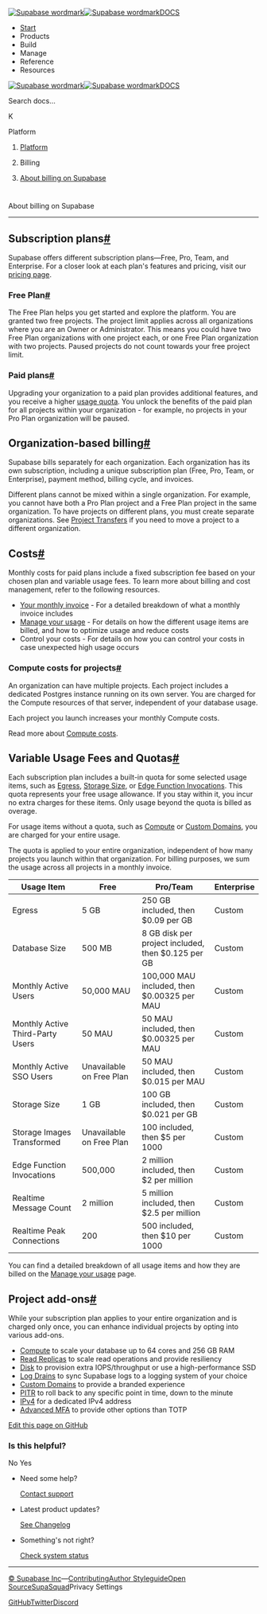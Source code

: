 [![Supabase wordmark](https://supabase.com/docs/_next/image?url=%2Fdocs%2Fsupabase-dark.svg&w=256&q=75&dpl=dpl_5BYG5BkQhU19GEfZfhcgAbeGcRQo)![Supabase wordmark](https://supabase.com/docs/_next/image?url=%2Fdocs%2Fsupabase-light.svg&w=256&q=75&dpl=dpl_5BYG5BkQhU19GEfZfhcgAbeGcRQo)DOCS](https://supabase.com/docs)

-   [Start](https://supabase.com/docs/guides/getting-started)
-   Products
-   Build
-   Manage
-   Reference
-   Resources

[![Supabase wordmark](https://supabase.com/docs/_next/image?url=%2Fdocs%2Fsupabase-dark.svg&w=256&q=75&dpl=dpl_5BYG5BkQhU19GEfZfhcgAbeGcRQo)![Supabase wordmark](https://supabase.com/docs/_next/image?url=%2Fdocs%2Fsupabase-light.svg&w=256&q=75&dpl=dpl_5BYG5BkQhU19GEfZfhcgAbeGcRQo)DOCS](https://supabase.com/docs)

Search docs...

K

Platform

1.  [Platform](https://supabase.com/docs/guides/platform)

3.  Billing

5.  [About billing on Supabase](https://supabase.com/docs/guides/platform/billing-on-supabase)

# 

About billing on Supabase

* * *

## Subscription plans[#](#subscription-plans)

Supabase offers different subscription plans—Free, Pro, Team, and Enterprise. For a closer look at each plan's features and pricing, visit our [pricing page](https://supabase.com/pricing).

### Free Plan[#](#free-plan)

The Free Plan helps you get started and explore the platform. You are granted two free projects. The project limit applies across all organizations where you are an Owner or Administrator. This means you could have two Free Plan organizations with one project each, or one Free Plan organization with two projects. Paused projects do not count towards your free project limit.

### Paid plans[#](#paid-plans)

Upgrading your organization to a paid plan provides additional features, and you receive a higher [usage quota](https://supabase.com/docs/guides/platform/billing-on-supabase#variable-usage-fees-and-quotas). You unlock the benefits of the paid plan for all projects within your organization - for example, no projects in your Pro Plan organization will be paused.

## Organization-based billing[#](#organization-based-billing)

Supabase bills separately for each organization. Each organization has its own subscription, including a unique subscription plan (Free, Pro, Team, or Enterprise), payment method, billing cycle, and invoices.

Different plans cannot be mixed within a single organization. For example, you cannot have both a Pro Plan project and a Free Plan project in the same organization. To have projects on different plans, you must create separate organizations. See [Project Transfers](https://supabase.com/docs/guides/platform/project-transfer) if you need to move a project to a different organization.

## Costs[#](#costs)

Monthly costs for paid plans include a fixed subscription fee based on your chosen plan and variable usage fees. To learn more about billing and cost management, refer to the following resources.

-   [Your monthly invoice](https://supabase.com/docs/guides/platform/your-monthly-invoice) - For a detailed breakdown of what a monthly invoice includes
-   [Manage your usage](https://supabase.com/docs/guides/platform/manage-your-usage) - For details on how the different usage items are billed, and how to optimize usage and reduce costs
-   Control your costs - For details on how you can control your costs in case unexpected high usage occurs

### Compute costs for projects[#](#compute-costs-for-projects)

An organization can have multiple projects. Each project includes a dedicated Postgres instance running on its own server. You are charged for the Compute resources of that server, independent of your database usage.

Each project you launch increases your monthly Compute costs.

Read more about [Compute costs](https://supabase.com/docs/guides/platform/manage-your-usage/compute).

## Variable Usage Fees and Quotas[#](#variable-usage-fees-and-quotas)

Each subscription plan includes a built-in quota for some selected usage items, such as [Egress](https://supabase.com/docs/guides/platform/manage-your-usage/egress), [Storage Size](https://supabase.com/docs/guides/platform/manage-your-usage/storage-size), or [Edge Function Invocations](https://supabase.com/docs/guides/platform/manage-your-usage/edge-function-invocations). This quota represents your free usage allowance. If you stay within it, you incur no extra charges for these items. Only usage beyond the quota is billed as overage.

For usage items without a quota, such as [Compute](https://supabase.com/docs/guides/platform/manage-your-usage/compute) or [Custom Domains](https://supabase.com/docs/guides/platform/manage-your-usage/custom-domains), you are charged for your entire usage.

The quota is applied to your entire organization, independent of how many projects you launch within that organization. For billing purposes, we sum the usage across all projects in a monthly invoice.

| Usage Item | Free | Pro/Team | Enterprise |
| --- | --- | --- | --- |
| Egress | 5 GB | 250 GB included, then $0.09 per GB | Custom |
| Database Size | 500 MB | 8 GB disk per project included, then $0.125 per GB | Custom |
| Monthly Active Users | 50,000 MAU | 100,000 MAU included, then $0.00325 per MAU | Custom |
| Monthly Active Third-Party Users | 50 MAU | 50 MAU included, then $0.00325 per MAU | Custom |
| Monthly Active SSO Users | Unavailable on Free Plan | 50 MAU included, then $0.015 per MAU | Custom |
| Storage Size | 1 GB | 100 GB included, then $0.021 per GB | Custom |
| Storage Images Transformed | Unavailable on Free Plan | 100 included, then $5 per 1000 | Custom |
| Edge Function Invocations | 500,000 | 2 million included, then $2 per million | Custom |
| Realtime Message Count | 2 million | 5 million included, then $2.5 per million | Custom |
| Realtime Peak Connections | 200 | 500 included, then $10 per 1000 | Custom |

You can find a detailed breakdown of all usage items and how they are billed on the [Manage your usage](https://supabase.com/docs/guides/platform/manage-your-usage) page.

## Project add-ons[#](#project-add-ons)

While your subscription plan applies to your entire organization and is charged only once, you can enhance individual projects by opting into various add-ons.

-   [Compute](https://supabase.com/docs/guides/platform/compute-and-disk#compute) to scale your database up to 64 cores and 256 GB RAM
-   [Read Replicas](https://supabase.com/docs/guides/platform/read-replicas) to scale read operations and provide resiliency
-   [Disk](https://supabase.com/docs/guides/platform/compute-and-disk#disk) to provision extra IOPS/throughput or use a high-performance SSD
-   [Log Drains](https://supabase.com/docs/guides/telemetry/log-drains) to sync Supabase logs to a logging system of your choice
-   [Custom Domains](https://supabase.com/docs/guides/platform/custom-domains) to provide a branded experience
-   [PITR](https://supabase.com/docs/guides/platform/backups#point-in-time-recovery) to roll back to any specific point in time, down to the minute
-   [IPv4](https://supabase.com/docs/guides/platform/ipv4-address) for a dedicated IPv4 address
-   [Advanced MFA](https://supabase.com/docs/guides/auth/auth-mfa/phone) to provide other options than TOTP

[Edit this page on GitHub](https://github.com/supabase/supabase/blob/master/apps/docs/content/guides/platform/billing-on-supabase.mdx)

### Is this helpful?

No Yes

-   Need some help?
    
    [Contact support](https://supabase.com/support)
-   Latest product updates?
    
    [See Changelog](https://supabase.com/changelog)
-   Something's not right?
    
    [Check system status](https://status.supabase.com/)

* * *

[© Supabase Inc](https://supabase.com/)—[Contributing](https://github.com/supabase/supabase/blob/master/apps/docs/DEVELOPERS.md)[Author Styleguide](https://github.com/supabase/supabase/blob/master/apps/docs/CONTRIBUTING.md)[Open Source](https://supabase.com/open-source)[SupaSquad](https://supabase.com/supasquad)Privacy Settings

[GitHub](https://github.com/supabase/supabase)[Twitter](https://twitter.com/supabase)[Discord](https://discord.supabase.com/)